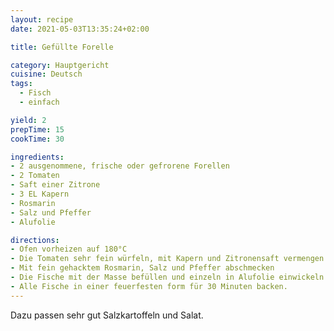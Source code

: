 ```yaml
---
layout: recipe
date: 2021-05-03T13:35:24+02:00

title: Gefüllte Forelle

category: Hauptgericht
cuisine: Deutsch
tags:
  - Fisch
  - einfach

yield: 2
prepTime: 15
cookTime: 30

ingredients:
- 2 ausgenommene, frische oder gefrorene Forellen
- 2 Tomaten
- Saft einer Zitrone
- 3 EL Kapern
- Rosmarin
- Salz und Pfeffer
- Alufolie

directions:
- Ofen vorheizen auf 180°C
- Die Tomaten sehr fein würfeln, mit Kapern und Zitronensaft vermengen
- Mit fein gehacktem Rosmarin, Salz und Pfeffer abschmecken
- Die Fische mit der Masse befüllen und einzeln in Alufolie einwickeln
- Alle Fische in einer feuerfesten form für 30 Minuten backen.
---
```


Dazu passen sehr gut Salzkartoffeln und Salat.
